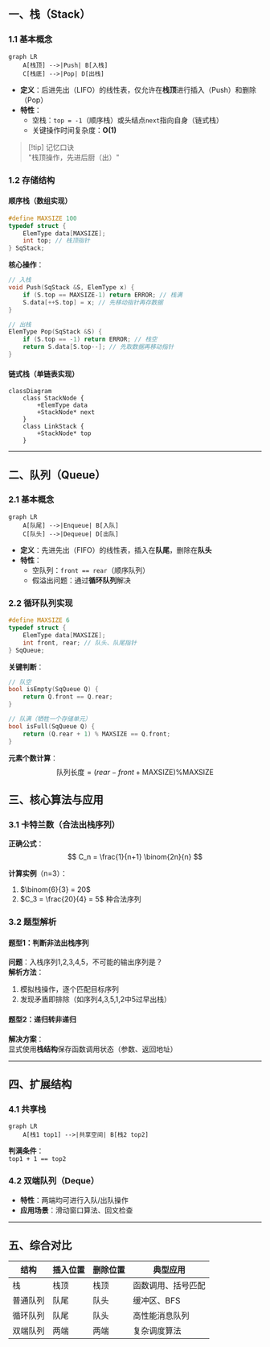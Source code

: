 
## 一、栈（Stack）
### 1.1 基本概念
```mermaid
graph LR
    A[栈顶] -->|Push| B[入栈]
    C[栈底] -->|Pop| D[出栈]
```

- **定义**：后进先出（LIFO）的线性表，仅允许在**栈顶**进行插入（Push）和删除（Pop）
- **特性**：
  - 空栈：`top = -1`（顺序栈）或头结点`next`指向自身（链式栈）
  - 关键操作时间复杂度：**O(1)**


>[!tip] 记忆口诀  
> "栈顶操作，先进后厨（出）"

### 1.2 存储结构
#### 顺序栈（数组实现）
```c
#define MAXSIZE 100
typedef struct {
    ElemType data[MAXSIZE];
    int top; // 栈顶指针
} SqStack;
```

**核心操作**：
```c
// 入栈
void Push(SqStack &S, ElemType x) {
    if (S.top == MAXSIZE-1) return ERROR; // 栈满
    S.data[++S.top] = x; // 先移动指针再存数据
}

// 出栈
ElemType Pop(SqStack &S) {
    if (S.top == -1) return ERROR; // 栈空
    return S.data[S.top--]; // 先取数据再移动指针
}
```

#### 链式栈（单链表实现）
```mermaid
classDiagram
    class StackNode {
        +ElemType data
        +StackNode* next
    }
    class LinkStack {
        +StackNode* top
    }
```

---

## 二、队列（Queue）
### 2.1 基本概念
```mermaid
graph LR
    A[队尾] -->|Enqueue| B[入队]
    C[队头] -->|Dequeue| D[出队]
```

- **定义**：先进先出（FIFO）的线性表，插入在**队尾**，删除在**队头**
- **特性**：
  - 空队列：`front == rear`（顺序队列）
  - 假溢出问题：通过**循环队列**解决

### 2.2 循环队列实现
```c
#define MAXSIZE 6
typedef struct {
    ElemType data[MAXSIZE];
    int front, rear; // 队头、队尾指针
} SqQueue;
```

**关键判断**：
```c
// 队空
bool isEmpty(SqQueue Q) {
    return Q.front == Q.rear;
}

// 队满（牺牲一个存储单元）
bool isFull(SqQueue Q) {
    return (Q.rear + 1) % MAXSIZE == Q.front;
}
```

**元素个数计算**：
$$
\text{队列长度} = (rear - front + \text{MAXSIZE}) \% \text{MAXSIZE}
$$



## 三、核心算法与应用
### 3.1 卡特兰数（合法出栈序列）
**正确公式**：
$$
C_n = \frac{1}{n+1} \binom{2n}{n}
$$

**计算实例**（n=3）：
1. $\binom{6}{3} = 20$  
2. $C_3 = \frac{20}{4} = 5$ 种合法序列


### 3.2 题型解析
#### 题型1：判断非法出栈序列
**问题**：入栈序列1,2,3,4,5，不可能的输出序列是？  
**解析方法**：
1. 模拟栈操作，逐个匹配目标序列
2. 发现矛盾即排除（如序列4,3,5,1,2中5过早出栈）

#### 题型2：递归转非递归
**解决方案**：  
显式使用**栈结构**保存函数调用状态（参数、返回地址）

---

## 四、扩展结构
### 4.1 共享栈
```mermaid
graph LR
    A[栈1 top1] -->|共享空间| B[栈2 top2]
```

**判满条件**：  
`top1 + 1 == top2`

### 4.2 双端队列（Deque）
- **特性**：两端均可进行入队/出队操作
- **应用场景**：滑动窗口算法、回文检查

---

## 五、综合对比
| 结构        | 插入位置 | 删除位置 | 典型应用           |
|-------------|----------|----------|--------------------|
| 栈          | 栈顶     | 栈顶     | 函数调用、括号匹配 |
| 普通队列    | 队尾     | 队头     | 缓冲区、BFS       |
| 循环队列    | 队尾     | 队头     | 高性能消息队列     |
| 双端队列    | 两端     | 两端     | 复杂调度算法       |
